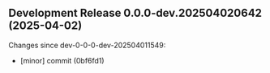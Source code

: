 ## Development Release 0.0.0-dev.202504020642 (2025-04-02)

Changes since dev-0-0-0-dev-202504011549:
* [minor] commit (0bf6fd1)
